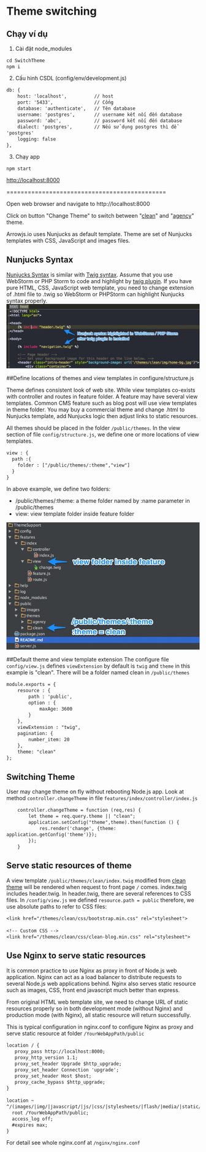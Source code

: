 Theme switching
==================

## Chạy ví dụ
1) Cài đặt node_modules
```
cd SwitchTheme
npm i
```

2) Cấu hình CSDL (config/env/development.js)

```
db: {
    host: 'localhost',          // host
    port: '5433',               // Cổng 
    database: 'authenticate',   // Tên database
    username: 'postgres',       // username kết nối đến database
    password: 'abc',            // password kết nối đến database
    dialect: 'postgres',        // Nếu sử dụng postgres thì để 'postgres'
    logging: false
},
```

3) Chạy app

```
npm start
```

[http://localhost:8000](http://localhost:8000)

=============================================

Open web browser and navigate to http://localhost:8000

Click on button "Change Theme" to switch between "[clean](http://startbootstrap.com/template-overviews/clean-blog/)" and "[agency](http://startbootstrap.com/template-overviews/agency/)" theme.

Arrowjs.io uses Nunjucks as default template. Theme are set of Nunjucks templates with CSS, JavaScript and images files.


## Nunjucks Syntax

[Nunjucks Syntax](https://mozilla.github.io/nunjucks/) is similar with [Twig syntax](http://twig.sensiolabs.org/). Assume that you use WebStorm or PHP Storm to code and highlight by [twig plugin](https://plugins.jetbrains.com/plugin/7303?pr=). If you have pure HTML, CSS,  JavaScript web template, you need to change extension of .html file to .twig so WebStorm or PHPStorm can highlight Nunjucks syntax properly.
![Nunjuck Highlight](help/nunjucksyntax.jpg)

##Define locations of themes and view templates in configure/structure.js

Theme defines consistent look of web site. While view templates co-exists with controller and routes in feature folder. 
A feature may have several view templates. Common CMS feature such as blog post will use view templates in theme folder. You may buy a commercial theme and change .html to Nunjucks template, add Nunjucks logic then adjust links to static resources.

All themes should be placed in the folder ```/public/themes```.
In the view section of file ```config/structure.js```,  we define one or more locations of view templates.

```
view : {
  path :{
    folder : ["/public/themes/:theme","view"]
  }
}
```

In above example, we define two folders:

* /public/themes/:theme: a theme folder named by :name parameter in /public/themes
* view: view template folder inside feature folder

![image](help/viewfolder.jpg)

##Default theme and view template extension
The configure file ```config/view.js``` defines ```viewExtension``` by default is ```twig``` and ```theme``` in this example is "clean". There will be a folder named clean in ```/public/themes```

```
module.exports = {
    resource : {
        path : 'public',
        option : {
            maxAge: 3600
        }
    },
    viewExtension : "twig",
    pagination: {
        number_item: 20
    },
    theme: "clean"
};
```

## Switching Theme

User may change theme on fly without rebooting Node.js app. Look at method ```controller.changeTheme``` in file ```features/index/controller/index.js```


```
    controller.changeTheme = function (req,res) {
        let theme = req.query.theme || "clean";
        application.setConfig("theme",theme).then(function () {
            res.render('change', {theme: application.getConfig('theme')});
        });
    }
```

## Serve static resources of theme

A view template ```/public/themes/clean/index.twig``` modified from [clean theme](http://startbootstrap.com/template-overviews/clean-blog/) will be rendered when request to front page ```/``` comes.
index.twig includes header.twig. In header.twig, there are several references to CSS files.
In ```/config/view.js``` we defined ```resource.path = public``` therefore, we use absolute paths to refer to CSS files:

```
<link href="/themes/clean/css/bootstrap.min.css" rel="stylesheet">

<!-- Custom CSS -->
<link href="/themes/clean/css/clean-blog.min.css" rel="stylesheet">
```

## Use Nginx to serve static resources
It is common practice to use Nginx as proxy in front of Node.js web application. Nginx can act as a load balancer to 
distribute requests to several Node.js web applications behind. Nginx also serves static resource such as images, CSS,
front end javascript much better than express.

From original HTML web template site, we need to change URL of static resources properly so in both development mode
(without Nginx) and production mode (with Nginx), all static resource will return successfully.

This is typical configuration in nginx.conf to configure Nginx as proxy and serve static resource at folder ```/YourWebAppPath/public```


```
location / {
   proxy_pass http://localhost:8000;
   proxy_http_version 1.1;
   proxy_set_header Upgrade $http_upgrade;
   proxy_set_header Connection 'upgrade';
   proxy_set_header Host $host;
   proxy_cache_bypass $http_upgrade;
}

location ~ ^/(images/|img/|javascript/|js/|css/|stylesheets/|flash/|media/|static/|robots.txt|humans.txt$
  root /YourWebAppPath/public;
  access_log off;
  #expires max;
}
```
For detail see whole nginx.conf at ```/nginx/nginx.conf```